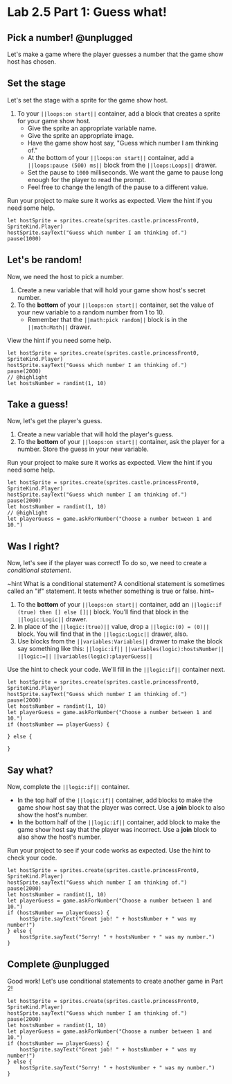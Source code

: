 # Lab 2.5 Part 1: Guess what!

## Pick a number! @unplugged

Let's make a game where the player guesses a number that the game show host
has chosen.

## Set the stage

Let's set the stage with a sprite for the game show host.

1.   To your ``||loops:on start||`` container, add a block that creates a
sprite for your game show host.
     -    Give the sprite an appropriate variable name.
     -    Give the sprite an appropriate image.
     -    Have the game show host say,
          "Guess which number I am thinking of."
     -    At the bottom of your ``||loops:on start||`` container, add a
          ``||loops:pause (500) ms||`` block from the
          ``||loops:Loops||`` drawer.
     -    Set the pause to `1000` milliseconds. We want the game to pause
          long enough for the player to read the prompt.
     -    Feel free to change the length of the pause to a different value.

Run your project to make sure it works as expected.
View the hint if you need some help.

```blocks
let hostSprite = sprites.create(sprites.castle.princessFront0, SpriteKind.Player)
hostSprite.sayText("Guess which number I am thinking of.")
pause(1000)
```

## Let's be random!

Now, we need the host to pick a number.

1.    Create a new variable that will hold your game show host's secret number.
1.    To the **bottom** of your ``||loops:on start||`` container,
      set the value of your new variable to a random number from 1 to 10.
      -    Remember that the ``||math:pick random||`` block is in the
           ``||math:Math||`` drawer.

View the hint if you need some help.

```blocks
let hostSprite = sprites.create(sprites.castle.princessFront0, SpriteKind.Player)
hostSprite.sayText("Guess which number I am thinking of.")
pause(2000)
// @highlight
let hostsNumber = randint(1, 10)
```

## Take a guess!

Now, let's get the player's guess.

1.   Create a new variable that will hold the player's guess.
1.   To the **bottom** of your ``||loops:on start||`` container,
     ask the player for a number. Store the guess in your new variable.

Run your project to make sure it works as expected.
View the hint if you need some help.

```blocks
let hostSprite = sprites.create(sprites.castle.princessFront0, SpriteKind.Player)
hostSprite.sayText("Guess which number I am thinking of.")
pause(2000)
let hostsNumber = randint(1, 10)
// @highlight
let playerGuess = game.askForNumber("Choose a number between 1 and 10.")
```

## Was I right?

Now, let's see if the player was correct! To do so, we need to create a
*conditional statement*.

~hint What is a conditional statement?
A conditional statement is sometimes called an "if" statement.
It tests whether something is true or false.
hint~

1.   To the **bottom** of your ``||loops:on start||`` container,
     add an ``||logic:if (true) then [] else []||`` block.
     You'll find that block in the ``||logic:Logic||`` drawer.
1.   In place of the ``||logic:(true)||`` value, drop a
     ``||logic:(0) = (0)||`` block. You will find that in the
     ``||logic:Logic||`` drawer, also.
1.   Use blocks from the ``||variables:Variables||`` drawer to make the
     block say something like this:
     ``||logic:if||`` ``||variables(logic):hostsNumber||``
     ``||logic:=||`` ``||variables(logic):playerGuess||``

Use the hint to check your code. We'll fill in the ``||logic:if||``
container next.

```blocks
let hostSprite = sprites.create(sprites.castle.princessFront0, SpriteKind.Player)
hostSprite.sayText("Guess which number I am thinking of.")
pause(2000)
let hostsNumber = randint(1, 10)
let playerGuess = game.askForNumber("Choose a number between 1 and 10.")
if (hostsNumber == playerGuess) {

} else {

}
```

## Say what?

Now, complete the ``||logic:if||`` container.

-    In the top half of the ``||logic:if||`` container,
     add blocks to make the game show host say that the player was correct.
     Use a **join** block to also show the host's number.
-    In the bottom half of the ``||logic:if||`` container,
     add block to make the game show host say that the player was incorrect.
     Use a **join** block to also show the host's number.

Run your project to see if your code works as expected.
Use the hint to check your code.

```blocks
let hostSprite = sprites.create(sprites.castle.princessFront0, SpriteKind.Player)
hostSprite.sayText("Guess which number I am thinking of.")
pause(2000)
let hostsNumber = randint(1, 10)
let playerGuess = game.askForNumber("Choose a number between 1 and 10.")
if (hostsNumber == playerGuess) {
    hostSprite.sayText("Great job! " + hostsNumber + " was my number!")
} else {
    hostSprite.sayText("Sorry! " + hostsNumber + " was my number.")
}
```

## Complete @unplugged

Good work! Let's use conditional statements to create another game in Part 2!

```ghost
let hostSprite = sprites.create(sprites.castle.princessFront0, SpriteKind.Player)
hostSprite.sayText("Guess which number I am thinking of.")
pause(2000)
let hostsNumber = randint(1, 10)
let playerGuess = game.askForNumber("Choose a number between 1 and 10.")
if (hostsNumber == playerGuess) {
    hostSprite.sayText("Great job! " + hostsNumber + " was my number!")
} else {
    hostSprite.sayText("Sorry! " + hostsNumber + " was my number.")
}
```
